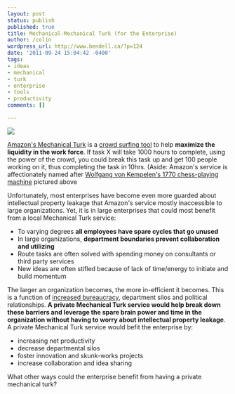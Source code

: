 ```yaml
---
layout: post
status: publish
published: true
title: Mechanical-Mechanical Turk (for the Enterprise)
author: /colin
wordpress_url: http://www.bendell.ca/?p=124
date: '2011-09-24 15:04:42 -0400'
tags:
- ideas
- mechanical
- turk
- enterprise
- tools
- productivity
comments: []

---
```

![](/uploads/2011/09/Mechanical-Mechanical-Turk.png)

[Amazon's Mechanical Turk](https://www.mturk.com/mturk/welcome) is a [crowd surfing tool](http://en.wikipedia.org/wiki/Amazon_Mechanical_Turk) to help **maximize the liquidity in the work force**. If task X will take 1000 hours to complete, using the power of the crowd, you could break this task up and get 100 people working on it, thus completing the task in 10hrs. (Aside: Amazon's service is affectionately named after [Wolfgang von Kempelen's 1770 chess-playing machine](http://bibliodyssey.blogspot.com/2007/12/turk-chess-automaton-hoax.html) pictured above

Unfortunately, most enterprises have become even more guarded about intellectual property leakage that Amazon's service mostly inaccessible to large organizations. Yet, it is in large enterprises that could most benefit from a local Mechanical Turk service:

* To varying degrees **all employees have spare cycles that go unused**
* In large organizations, **department boundaries prevent collaboration and utilizing**
* Route tasks are often solved with spending money on consultants or third party services
* New ideas are often stifled because of lack of time/energy to initiate and build momentum

The larger an organization becomes, the more in-efficient it becomes. This is a function of [increased bureaucracy](http://www.bustingbureaucracy.com/excerpts/weber.htm), department silos and political relationships. **A private Mechanical Turk service would help break down these barriers and leverage the spare brain power and time in the organization without having to worry about intellectual property leakage**. A private Mechanical Turk service would befit the enterprise by:

* increasing net productivity
* decrease departmental silos
* foster innovation and skunk-works projects
* increase collaboration and idea sharing

What other ways could the enterprise benefit from having a private mechanical turk?
